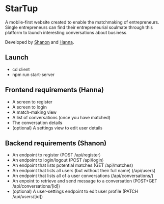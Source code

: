 # StarTup

A mobile-first website created to enable the matchmaking of entrepreneurs. Single entrepreneurs can find their entrepreneurial soulmate through this platform to launch interesting conversations about business.

Developed by [Shanon](https://github.com/shanon-richet) and [Hanna](https://github.com/hanjika).

## Launch 
- cd client
- npm run start-server

## Frontend requirements (Hanna)
- A screen to register
- A screen to login
- A match-making view
- A list of conversations (once you have matched)
- The conversation details
- (optional) A settings view to edit user details

## Backend requirements (Shanon)
- An endpoint to register (POST /api/register)
- An endpoint to login/logout (POST /api/login)
- An endpoint that lists potential matches (GET /api/matches)
- An endpoint that lists all users (but without their full name) (/api/users)
- An endpoint that lists all of a user conversations (/api/conversations/)
- An enpoint to retrieve and send message to a conversation (POST+GET /api/conversations/[id])
- (optional) A user-settings endpoint to edit user profile (PATCH /api/users/[id])